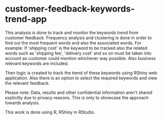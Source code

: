 # customer-feedback-keywords-trend-app
This analysis is done to track and monitor the keywords trend from customer feedback. Frequency analysis and clustering is done in order to find out the most frequent words and also the associated words. 
For example: If 'shipping cost' is the keyword to be tracked also the related words such as 'shipping fee', 'delivery cost' and so on must be taken into account as customer could mention whichever way possible. Also business relevant keywords are included. 

Then logic is created to track the trend of these keywords using RShiny web application. Also there is an option to select the required keywords and view the relevant feedback. 

Please note: Data, results and other confidential information aren't shared explicitly due to privacy reasons. This is only to showcase the approach towards analysis.  

This work is done using R, RShiny in RStudio. 
